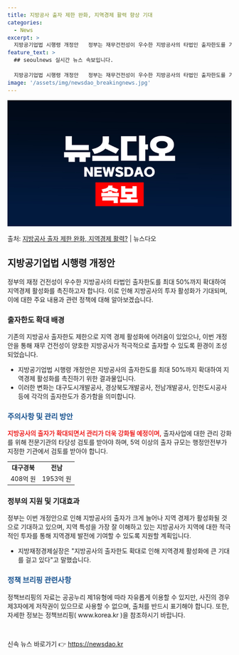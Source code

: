 ```yaml
---
title: 지방공사 출자 제한 완화, 지역경제 활력 향상 기대
categories:
  - News
excerpt: >
  지방공기업법 시행령 개정안   정부는 재무건전성이 우수한 지방공사의 타법인 출자한도를 기존 10%에서 최대 …
feature_text: >
  ## seoulnews 실시간 뉴스 속보입니다.

  지방공기업법 시행령 개정안   정부는 재무건전성이 우수한 지방공사의 타법인 출자한도를 기존 10%에서 최대 …
image: '/assets/img/newsdao_breakingnews.jpg'
---
```


![뉴스다오 속보](/assets/img/newsdao_breakingnews.jpg)

<p>출처: <a href="https://newsdao.kr/4194" rel="dofollow">지방공사 출자 제한 완화, 지역경제 활력?</a> | 뉴스다오</p>

<h2 data-ke-size="size26">지방공기업법 시행령 개정안</h2>
<p data-ke-size="size16">정부의 재정 건전성이 우수한 지방공사의 타법인 출자한도를 최대 50%까지 확대하여 지역경제 활성화를 촉진하고자 합니다. 이로 인해 지방공사의 투자 활성화가 기대되며, 이에 대한 주요 내용과 관련 정책에 대해 알아보겠습니다.</p>

<h3>출자한도 확대 배경</h3>
<p data-ke-size="size16">기존의 지방공사 출자한도 제한으로 지역 경제 활성화에 어려움이 있었으나, 이번 개정안을 통해 재무 건전성이 양호한 지방공사가 적극적으로 출자할 수 있도록 환경이 조성되었습니다.</p>
<ul>
  <li>지방공기업법 시행령 개정안은 지방공사의 출자한도를 최대 50%까지 확대하여 지역경제 활성화를 촉진하기 위한 결과물입니다.</li>
  <li>이러한 변화는 대구도시개발공사, 경상북도개발공사, 전남개발공사, 인천도시공사 등에 각각의 출자한도가 증가함을 의미합니다.</li>
</ul>

<h3><span style="color: #1a5490;">주의사항 및 관리 방안</span></h3>
<p><b><span style="color: #ee2323;">지방공사의 출자가 확대되면서 관리가 더욱 강화될 예정이며,</span></b> 출자사업에 대한 관리 강화를 위해 전문기관의 타당성 검토를 받아야 하며, 5억 이상의 출자 규모는 행정안전부가 지정한 기관에서 검토를 받아야 합니다.</p>
<table>
  <tr>
    <td style="text-align: center; height: 17px;"><b>대구경북</b></td>
    <td style="text-align: center; height: 17px;"><b>전남</b></td>
  </tr>
  <tr>
    <td style="text-align: center; height: 17px;">408억 원</td>
    <td style="text-align: center; height: 17px;">1953억 원</td>
  </tr>
</table>

<h3>정부의 지원 및 기대효과</h3>
<p>정부는 이번 개정안으로 인해 지방공사의 출자가 크게 늘어나 지역 경제가 활성화될 것으로 기대하고 있으며, 지역 특성을 가장 잘 이해하고 있는 지방공사가 지역에 대한 적극적인 투자를 통해 지역경제 발전에 기여할 수 있도록 지원할 계획입니다.</p>
<ul>
  <li>지방재정경제실장은 "지방공사의 출자한도 확대로 인해 지역경제 활성화에 큰 기대를 걸고 있다"고 말했습니다.</li>
</ul>

<h3><span style="color: #1a5490;">정책 브리핑 관련사항</span></h3>
<p>정책브리핑의 자료는 공공누리 제1유형에 따라 자유롭게 이용할 수 있지만, 사진의 경우 제3자에게 저작권이 있으므로 사용할 수 없으며, 출처를 반드시 표기해야 합니다. 또한, 자세한 정보는 정책브리핑( www.korea.kr )을 참조하시기 바랍니다.</p>
<p data-ke-size="size16">&nbsp;</p> 

신속 뉴스 바로가기 👉 <a href="https://newsdao.kr" rel="dofollow">https://newsdao.kr</a>


